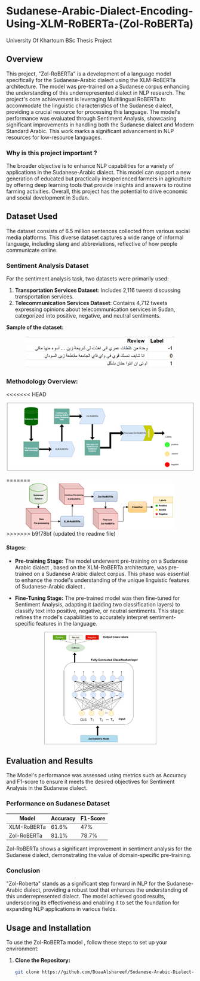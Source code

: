 # Sudanese-Arabic-Dialect-Encoding-Using-XLM-RoBERTa-(Zol-RoBERTa) 
University Of Khartoum BSc Thesis Project


## Overview

This project, "Zol-RoBERTa" is a development of a language model specifically for the Sudanese-Arabic dialect using the XLM-RoBERTa architecture. The model was pre-trained on a Sudanese corpus enhancing the understanding of this underrepresented dialect in NLP research. The project's core achievement is leveraging Multilingual RoBERTa to accommodate the linguistic characteristics of the Sudanese dialect, providing a crucial resource for processing this language. The model's performance was evaluated through Sentiment Analysis, showcasing significant improvements in handling both the Sudanese dialect and Modern Standard Arabic. This work marks a significant advancement in NLP resources for low-resource languages.


### Why is this project important ?

The broader objective is to enhance NLP capabilities for a variety of applications in the Sudanese-Arabic dialect. This model can support a new generation of educated but practically inexperienced farmers in agriculture by offering deep learning tools that provide insights and answers to routine farming activities. Overall, this project has the potential to drive economic and social development in Sudan.


## Dataset Used
The dataset consists of 6.5 million sentences collected from various social media platforms. This diverse dataset captures a wide range of informal language, including slang and abbreviations, reflective of how people communicate online. 

### Sentiment Analysis Dataset
For the sentiment analysis task, two datasets were primarily used:
1. **Transportation Services Dataset**: Includes 2,116 tweets discussing transportation services.
2. **Telecommunication Services Dataset**: Contains 4,712 tweets expressing opinions about telecommunication services in Sudan, categorized into positive, negative, and neutral sentiments.

**Sample of the dataset:**

<p align="center">
  <img src="images/rev_tele.png" alt="Alt text" width="400"/>
</p>

### Methodology Overview:

<<<<<<< HEAD
<p align="center">
  <img src="images/Methodology.png" alt="Alt text" width="500"/>
</p>
=======
<div style="text-align: center;">
  <img src="images/Methodology_figures.png" alt="Alt text" width="400"/>
</div>
>>>>>>> b9f78bf (updated the readme file)


#### Stages:

- **Pre-training Stage:** The model underwent pre-training on a Sudanese Arabic dialect , based on the XLM-RoBERTa architecture, was pre-trained on a Sudanese Arabic dialect corpus. This phase was essential to enhance the model's understanding of the unique linguistic features of Sudanese-Arabic dialect .

- **Fine-Tuning Stage:** The pre-trained model was then fine-tuned for Sentiment Analysis, adapting it (adding two classification layers) to classify text into positive, negative, or neutral sentiments. This stage refines the model's capabilities to accurately interpret sentiment-specific features in the language.



<p align="center">
  <img src="images/fine-tuning_fin.png" alt="Alt text" width="300"/>
</p>


## Evaluation and Results

The Model's performance was assessed using metrics such as Accuracy and F1-score to ensure it meets the desired objectives for Sentiment Analysis in the Sudanese dialect.


### Performance on Sudanese Dataset
| Model         | Accuracy | F1-Score |
|---------------|----------|----------|
| XLM-RoBERTa   | 61.6%    | 47%      |
| Zol-RoBERTa   | 81.1%    | 78.7%    |


Zol-RoBERTa shows a significant improvement in sentiment analysis for the Sudanese dialect, demonstrating the value of domain-specific pre-training.


### Conclusion

"Zol-Roberta" stands as a significant step forward in NLP for the Sudanese-Arabic dialect, providing a robust tool that enhances the understanding of this underrepresented dialect. The model achieved good results, underscoring its effectiveness and enabling it to set the foundation for expanding NLP applications in various fields.

## Usage and Installation

To use the Zol-RoBERTa model , follow these steps to set up your environment:

1. **Clone the Repository:**
   ```bash
   git clone https://github.com/DuaaAlshareef/Sudanese-Arabic-Dialect-Encoding.git
